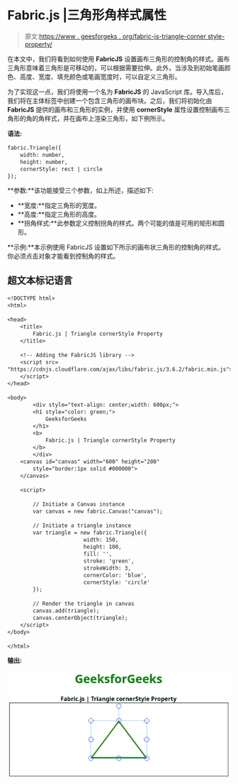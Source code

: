 # Fabric.js |三角形角样式属性

> 原文:[https://www . geesforgeks . org/fabric-js-triangle-corner style-property/](https://www.geeksforgeeks.org/fabric-js-triangle-cornerstyle-property/)

在本文中，我们将看到如何使用 **FabricJS** 设置画布三角形的控制角的样式。画布三角形意味着三角形是可移动的，可以根据需要拉伸。此外，当涉及到初始笔画颜色、高度、宽度、填充颜色或笔画宽度时，可以自定义三角形。

为了实现这一点，我们将使用一个名为 **FabricJS** 的 JavaScript 库。导入库后，我们将在主体标签中创建一个包含三角形的画布块。之后，我们将初始化由 **FabricJS** 提供的画布和三角形的实例，并使用 **cornerStyle** 属性设置控制画布三角形的角的角样式，并在画布上渲染三角形，如下例所示。

**语法:**

```
fabric.Triangle({
    width: number,
    height: number,
    cornerStyle: rect | circle
});
```

**参数:**该功能接受三个参数，如上所述，描述如下:

*   **宽度:**指定三角形的宽度。
*   **高度:**指定三角形的高度。
*   **拐角样式:**此参数定义控制拐角的样式。两个可能的值是可用的矩形和圆形。

**示例:**本示例使用 FabricJS 设置如下所示的画布状三角形的控制角的样式。你必须点击对象才能看到控制角的样式。

## 超文本标记语言

```
<!DOCTYPE html>
<html>

<head>
    <title>
        Fabric.js | Triangle cornerStyle Property
    </title>

    <!-- Adding the FabricJS library -->
    <script src=
"https://cdnjs.cloudflare.com/ajax/libs/fabric.js/3.6.2/fabric.min.js">
    </script>
</head>

<body>
        <div style="text-align: center;width: 600px;">
        <h1 style="color: green;">
            GeeksforGeeks
        </h1>
        <b>
            Fabric.js | Triangle cornerStyle Property
        </b>
        </div>
    <canvas id="canvas" width="600" height="200"
        style="border:1px solid #000000">
    </canvas>

    <script>

        // Initiate a Canvas instance
        var canvas = new fabric.Canvas("canvas");

        // Initiate a triangle instance
        var triangle = new fabric.Triangle({
                        width: 150,
                        height: 100,
                        fill: '',
                        stroke: 'green',
                        strokeWidth: 3,
                        cornerColor: 'blue',
                        cornerStyle: 'circle'
        });

        // Render the triangle in canvas
        canvas.add(triangle);
        canvas.centerObject(triangle);
    </script>
</body>

</html>                   
```

**输出:**

![](img/aecdcfa56b0d915cbb2b543139c9d259.png)